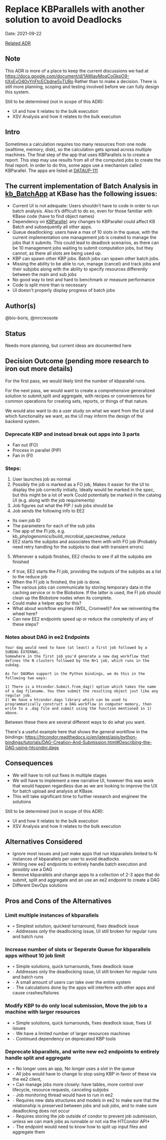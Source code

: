 # Replace KBParallels with another solution to avoid Deadlocks

Date: 2021-09-22

[Related ADR](https://github.com/kbase/execution_engine2/blob/develop/docs/adrs/rework-batch-analysis-architecture.md)

## Note
This ADR is more of a place to keep the current discussions we had at https://docs.google.com/document/d/1AWjayMoqCoGkpO9-tjXxEvO40yYnFtcECbdne5vTURo
Rather than to make a decision. There is still more planning, scoping and testing involved before we can fully design this system.

Still to be determined (not in scope of this ADR):
* UI and how it relates to the bulk execution
* XSV Analysis and how it relates to the bulk execution


## Intro
Sometimes a calculation requires too many resources from one node (walltime, memory, disk), so the calculation gets spread across multiple machines.
The final step of the app that uses KBParallels is to create a report. This step may use results from all of the computed jobs to create the final report.
In order to do this, some apps use a mechanism called KBParallel. The apps are listed at [DATAUP-111](https://kbase-jira.atlassian.net/browse/DATAUP-111)

## The current implementation of Batch Analysis in [kb_BatchApp](https://github.com/kbaseapps/kb_BatchApp) at KBase has the following issues:

* Current UI is not adequate: Users shouldn’t have to code in order to run batch analysis. Also it’s difficult to do so, even for those familiar with KBase code (have to find object names)
* Dependency on [KBParallel](https://github.com/kbaseapps/KBParallel): any changes to KBParallel could affect KB Batch and subsequently all other apps. 
* Queue deadlocking: users have a max of 10 slots in the queue, with the current implementation one management job is created to manage the jobs that it submits. This could lead to deadlock scenarios, as there can be 10 management jobs waiting to submit computation jobs, but they cannot, as there all slots are being used up.
* KBP can spawn other KBP jobs. Batch jobs can spawn other batch jobs. 
* Missing the ability to be able to run, manage (cancel) and track jobs and their subjobs along with the ability to specify resources differently between the main and sub jobs
* No good way to test and hard to benchmark or measure performance 
* Code is split more than is necessary
* UI doesn't properly display progress of batch jobs

## Author(s)

@bio-boris, @mrcreosote

## Status
Needs more planning, but current ideas are documented here


## Decision Outcome (pending more research to iron out more details)

For the first pass, we would likely limit the number of kbparallel runs.

For the next pass, we would want to create a comprehensive generalized solution to submit,split and aggregate, with recipes or conveniences for common operations for creating sets, reports, or things of that nature.

We would also want to do a user study on what we want from the UI and which functionality we want, as the UI may inform the design of the backend system.


### Deprecate KBP and instead break out apps into 3 parts

* Fan out (FO)
* Process in parallel (PIP)
* Fan in (FI)


### Steps:
1. User launches job as normal
2. Possibly the job is marked as a FO job, Makes it easier for the UI to display the job correctly initially, Ideally would be marked in the spec, but this might be a lot of work Could potentially be marked in the catalog UI (e.g. along with the job requirements) 
3. Job figures out what the PIP / sub jobs should be
4. Job sends the following info to EE2
* Its own job ID
* The parameters for each of the sub jobs
* The app of the FI job, e.g. kb_phylogenomics/build_microbial_speciestree_reduce
* EE2 starts the subjobs and associates them with with FO job (Probably need retry handling for the subjobs to deal with transient errors)
5. Whenever a subjob finishes, EE2 checks to see if all the subjobs are finished
* If true, EE2 starts the FI job, providing the outputs of the subjobs as a list to the reduce job
* When the FI job is finished, the job is done.
* The various jobs can communicate by storing temporary data in the caching service or in the Blobstore. If the latter is used, the FI job should clean up the Blobstore nodes when its complete.
* Could make a helper app for this?
* What about workflow engines (WDL, Cromwell)? Are we reinventing the wheel here?
* Can new EE2 endpoints speed up or reduce the complexity of any of these steps?

### Notes about DAG in ee2 Endpoints
```
Your dag would need to have (at least) a first job followed by a SUBDAG EXTERNAL.
Somewhere in the first job you'd generate a new dag workflow that
defines the N clusters followed by the N+1 job, which runs in the
subdag.

As for DAGMan support in the Python bindings, we do this in the
following two ways:

1) There is a htcondor.Submit.from_dag() option which takes the name
of a dag filename. You then submit the resulting object just like any
regular job.
2) We have a htcondor.dags library which can be used to
programmatically construct a DAG workflow in computer memory, then
write to a .dag file and submit using the function mentioned in 1)
above.
```

Between these there are several different ways to do what you want.

There's a useful example here that shows the general workflow in the
bindings: https://htcondor.readthedocs.io/en/latest/apis/python-bindings/tutorials/DAG-Creation-And-Submission.html#Describing-the-DAG-using-htcondor.dags

## Consequences

* We will have to roll out fixes in multiple stages
* We will have to implement a new narrative UI, however this was work that would happen regardless due as we are looking to improve the UX for batch upload and analysis at KBase. 
* This will take significant time to further research and engineer the solutions

Still to be determined (not in scope of this ADR): 
* UI and how it relates to the bulk execution
* XSV Analysis and how it relates to the bulk execution

## Alternatives Considered

* Ignore most issues and just make apps that run kbparallels limited to N instances of kbparallels per user to avoid deadlocks
* Writing new ee2 endpoints to entirely handle batch execution and possibly use a DAG
* Remove kbparallels and change apps to a collection of 2-3 apps that do submit, split and aggregate and an use an ee2 endpoint to create a DAG
* Different DevOps solutions

## Pros and Cons of the Alternatives

### Limit multiple instances of kbparallels

* `+` Simplest solution, quickest turnaround, fixes deadlock issue
* `-` Addresses only the deadlocking issue, UI still broken for regular runs and batch runs 

### Increase number of slots or Seperate Queue for kbparallels apps without 10 job limit
* `+` Simple solutions, quick turnarounds, fixes deadlock issue
* `-` Addresses only the deadlocking issue, UI still broken for regular runs and batch runs
* `-` A small amount of users can take over the entire system
* `-` The calculations done by the apps will interfere with other apps and cause crashes/failures

### Modify KBP to do only local submission, Move the job to a machine with larger resources
* `+` Simple solutions, quick turnarounds, fixes deadlock issue, fixes UI issues
* `-` We have a limited number of larger resources machines
* `-` Continued dependency on deprecated KBP tools

### Deprecate kbparallels, and write new ee2 endpoints to entirely handle split and aggregate
* `+` No longer uses an app, No longer uses a slot in the queue
* `-` All jobs would have to change to stop using KBP in favor of these via the ee2 client,
* `+` Can manage jobs more closely: have tables, more control over lifecycle, resource requests, canceling subjobs
* `-` Job monitoring thread would have to run in ee2
* `-`  Requires new data structures and models in ee2 to make sure that the relationship is preserved between jobs and sub jobs, and to make sure deadlocking does not occur
* `-` Requires storing the job outside of condor to prevent job submission, unless we can mark jobs as runnable or not via the HTCondor API* 
* `-` The endpoint would need to know how to split up input files and aggregate them
